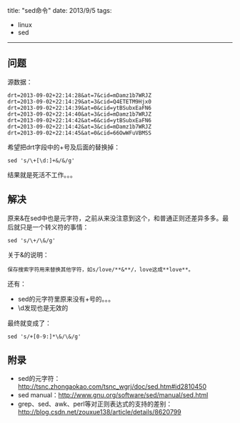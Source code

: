 title: "sed命令"
date: 2013/9/5
tags: 
- linux
- sed

---


## 问题

源数据：

```
drt=2013-09-02+22:14:28&at=7&cid=mDamz1b7WRJZ
drt=2013-09-02+22:14:29&at=3&cid=Q4ETETM9Hjx0
drt=2013-09-02+22:14:39&at=0&cid=ytBSubxEaFN6
drt=2013-09-02+22:14:40&at=3&cid=mDamz1b7WRJZ
drt=2013-09-02+22:14:42&at=6&cid=ytBSubxEaFN6
drt=2013-09-02+22:14:42&at=3&cid=mDamz1b7WRJZ
drt=2013-09-02+22:14:45&at=0&cid=66OwWFuVBMSS
```

希望把drt字段中的+号及后面的替换掉：

```
sed 's/\+[\d:]+&/&/g'
```

结果就是死活不工作。。。

## 解决

原来&在sed中也是元字符，之前从来没注意到这个，和普通正则还差异多多。最后就只是一个转义符的事情：

```
sed 's/\+/\&/g'
```

关于&的说明：

```
保存搜索字符用来替换其他字符，如s/love/**&**/，love这成**love**。
```

还有：

* sed的元字符里原来没有+号的。。。
* \d发现也是无效的

最终就变成了：

```
sed 's/+[0-9:]*\&/\&/g'
```

## 附录

* sed的元字符：<http://tsnc.zhongaokao.com/tsnc_wgrj/doc/sed.htm#id2810450>
* sed manual：<http://www.gnu.org/software/sed/manual/sed.html>
* grep、sed、awk、perl等对正则表达式的支持的差别：<http://blog.csdn.net/zouxue138/article/details/8620799>
